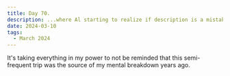 ```yaml
---
title: Day 70.
description: ...where Al starting to realize if description is a mistake.
date: 2024-03-10
tags: 
  - March 2024
---
```


It's taking everything in my power to not be reminded that this semi-frequent trip was the source of my mental breakdown years ago.